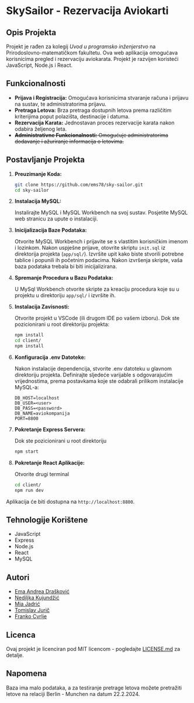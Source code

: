 # SkySailor - Rezervacija Aviokarti

## Opis Projekta

Projekt je rađen za kolegij *Uvod u programsko inženjerstvo* na Prirodoslovno-matematičkom fakultetu. Ova web aplikacija omogućava korisnicima pregled i rezervaciju aviokarata. Projekt je razvijen koristeći JavaScript, Node.js i React.

## Funkcionalnosti

- **Prijava i Registracija:** Omogućava korisnicima stvaranje računa i prijavu na sustav, te administratorima prijavu.
- **Pretraga Letova:** Brza pretraga dostupnih letova prema različitim kriterijima poput polazišta, destinacije i datuma.
- **Rezervacija Karata:** Jednostavan proces rezervacije karata nakon odabira željenog leta.
- ~~**Administrativne Funkcionalnosti:** Omogućuje administratorima dodavanje i ažuriranje informacija o letovima.~~

## Postavljanje Projekta

1. **Preuzimanje Koda:**
   ```bash
   git clone https://github.com/ems78/sky-sailor.git
   cd sky-sailor
   ```

2. **Instalacija MySQL:**

   Instalirajte MySQL i MySQL Workbench na svoj sustav. Posjetite MySQL web stranicu za upute o instalaciji.

3. **Inicijalizacija Baze Podataka:**
   
   Otvorite MySQL Workbench i prijavite se s vlastitim korisničkim imenom i lozinkom.
   Nakon uspješne prijave, otovrite skriptu `init.sql` iz direktorija projekta (`app/sql/`).
   Izvršite upit kako biste stvorili potrebne tablice i popunili ih početnim podacima.
   Nakon izvršenja skripte, vaša baza podataka trebala bi biti inicijalizirana.

4. **Spremanje Procedura u Bazu Podataka:**

   U MySql Workbench otvorite skripte za kreaciju procedura koje su u projektu u direktoriju `app/sql/` i izvršite ih.

5. **Instalacija Zavisnosti:**

   Otvorite projekt u VSCode (ili drugom IDE po vašem izboru). Dok ste pozicionirani u root direktoriju projekta:
   ```bash
   npm install
   cd client/
   npm install
   ```

6. **Konfiguracija .env Datoteke:**
   
   Nakon instalacije dependencija, stvorite .env datoteku u glavnom direktoriju projekta. Definirajte sljedeće varijable s odgovarajućim vrijednostima, prema postavkama koje ste odabrali prilikom instalacije MySQL-a:

   ```
   DB_HOST=localhost
   DB_USER=<user>
   DB_PASS=<password>
   DB_NAME=aviokompanija
   PORT=8800
   ```

7. **Pokretanje Express Servera:**
   
   Dok ste pozicionirani u root direktoriju
   ```bash
   npm start
   ```

8. **Pokretanje React Aplikacije:**
    
    Otvorite drugi terminal
    ```bash
    cd client/
    npm run dev
    ```

Aplikacija će biti dostupna na `http://localhost:8800`.

## Tehnologije Korištene

- JavaScript
- Express
- Node.js
- React
- MySQL

## Autori

- [Ema Andrea Drašković](https://github.com/ems78)
- [Nediljka Kujundžić](https://github.com/neda1010)
- [Mia Jadrić](https://github.com/mjadric)
- [Tomislav Jurič](https://github.com/tomisljuric)
- [Franko Cvrlje](https://github.com/FrankNOTSinatra)

## Licenca

Ovaj projekt je licenciran pod MIT licencom - pogledajte [LICENSE.md](LICENSE.md) za detalje.

## Napomena

Baza ima malo podataka, a za testiranje pretrage letova možete pretražiti letove na relaciji Berlin - Munchen na datum 22.2.2024.
